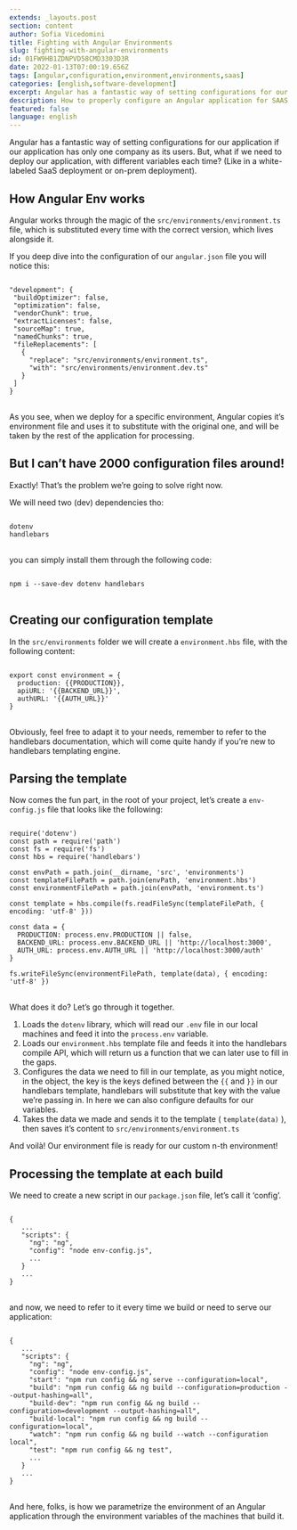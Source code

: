 ```yaml
---
extends: _layouts.post
section: content
author: Sofia Vicedomini
title: Fighting with Angular Environments
slug: fighting-with-angular-environments
id: 01FW9HB1ZDNPVD58CMD3303D3R
date: 2022-01-13T07:00:19.656Z
tags: [angular,configuration,environment,environments,saas]
categories: [english,software-development]
excerpt: Angular has a fantastic way of setting configurations for our application if our application has only one company as its users. But, what if we need to deploy our application, with different variables each time?
description: How to properly configure an Angular application for SAAS solutions
featured: false
language: english
---
```


Angular has a fantastic way of setting configurations for our application if our application has only one company as its users. But, what if we need to deploy our application, with different variables each time? (Like in a white-labeled SaaS deployment or on-prem deployment).

## How Angular Env works

Angular works through the magic of the <code  class="language-bash">src/environments/environment.ts</code> file, which is substituted every time with the correct version, which lives alongside it.

If you deep dive into the configuration of our <code  class="language-bash">angular.json</code> file you will notice this:

<pre class="language-json">
<code class="language-json">
"development": {
 "buildOptimizer": false,
 "optimization": false,
 "vendorChunk": true,
 "extractLicenses": false,
 "sourceMap": true,
 "namedChunks": true,
 "fileReplacements": [
   {
     "replace": "src/environments/environment.ts",
     "with": "src/environments/environment.dev.ts"
   }
 ]
}
</code>
</pre>

As you see, when we deploy for a specific environment, Angular copies it’s environment file and uses it to substitute with the original one, and will be taken by the rest of the application for processing.

## But I can’t have 2000 configuration files around!

Exactly! That’s the problem we’re going to solve right now.

We will need two (dev) dependencies tho:
<pre class="language-bash">
<code class="language-bash">
dotenv
handlebars
</code>
</pre>

you can simply install them through the following code:

<pre class="language-bash">
<code class="language-bash">
npm i --save-dev dotenv handlebars
</code>
</pre>

## Creating our configuration template

In the <code class="language-bash">src/environments</code> folder we will create a <code class="language-bash">environment.hbs</code> file, with the following content:

<pre class="language-javascript">
<code class="language-javascript">
export const environment = {
  production: {{PRODUCTION}},
  apiURL: '{{BACKEND_URL}}',
  authURL: '{{AUTH_URL}}'
}
</code>
</pre>

Obviously, feel free to adapt it to your needs, remember to refer to the handlebars documentation, which will come quite handy if you’re new to handlebars templating engine.

## Parsing the template

Now comes the fun part, in the root of your project, let’s create a <code class="langauge-bash">env-config.js</code> file that looks like the following:

<pre class="language-javascript">
<code class="language-javascript">
require('dotenv')
const path = require('path')
const fs = require('fs')
const hbs = require('handlebars')

const envPath = path.join(__dirname, 'src', 'environments')
const templateFilePath = path.join(envPath, 'environment.hbs')
const environmentFilePath = path.join(envPath, 'environment.ts')

const template = hbs.compile(fs.readFileSync(templateFilePath, { encoding: 'utf-8' }))

const data = {
  PRODUCTION: process.env.PRODUCTION || false,
  BACKEND_URL: process.env.BACKEND_URL || 'http://localhost:3000',
  AUTH_URL: process.env.AUTH_URL || 'http://localhost:3000/auth'
}

fs.writeFileSync(environmentFilePath, template(data), { encoding: 'utf-8' })
</code>
</pre>

What does it do? Let’s go through it together.

1. Loads the <code  class="language-bash">dotenv</code> library, which will read our <code  class="language-bash">.env</code> file in our local machines and feed it into the <code  class="language-bash">process.env</code> variable.
2. Loads our <code  class="language-bash">environment.hbs</code> template file and feeds it into the handlebars compile API, which will return us a function that we can later use to fill in the gaps.
3. Configures the data we need to fill in our template, as you might notice, in the object, the key is the keys defined between the <code  class="language-bash">{{</code> and <code  class="language-bash">}}</code> in our handlebars template, handlebars will substitute that key with the value we’re passing in. In here we can also configure defaults for our variables.
4. Takes the data we made and sends it to the template ( <code  class="language-bash">template(data)</code> ), then saves it’s content to <code  class="language-bash">src/environments/environment.ts</code>

And voilà! Our environment file is ready for our custom n-th environment!

## Processing the template at each build

We need to create a new script in our <code  class="language-bash">package.json</code> file, let’s call it ‘config’.

<pre class="language-javascript">
<code class="language-javascript">
{
   ...
   "scripts": {
     "ng": "ng",
     "config": "node env-config.js",
     ...
   }
   ...
}
</code>
</pre>

and now, we need to refer to it every time we build or need to serve our application:

<pre class="language-javascript">
<code class="language-javascript">
{
   ...
   "scripts": {
     "ng": "ng",
     "config": "node env-config.js",
     "start": "npm run config && ng serve --configuration=local",
     "build": "npm run config && ng build --configuration=production --output-hashing=all",
     "build-dev": "npm run config && ng build --configuration=development --output-hashing=all",
     "build-local": "npm run config && ng build --configuration=local",
     "watch": "npm run config && ng build --watch --configuration local",
     "test": "npm run config && ng test",
     ...
   }
   ...
}
</code>
</pre>

And here, folks, is how we parametrize the environment of an Angular application through the environment variables of the machines that build it.
